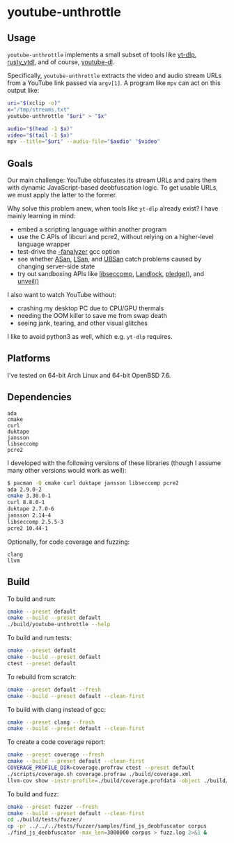 # youtube-unthrottle

## Usage

`youtube-unthrottle` implements a small subset of tools like
[yt-dlp](https://github.com/yt-dlp/yt-dlp),
[rusty_ytdl](https://github.com/Mithronn/rusty_ytdl),
and of course, [youtube-dl](https://github.com/ytdl-org/youtube-dl).

Specifically, `youtube-unthrottle` extracts the video and audio stream URLs
from a YouTube link passed via `argv[1]`. A program like `mpv` can act on
this output like:

```sh
uri="$(xclip -o)"
x="/tmp/streams.txt"
youtube-unthrottle "$uri" > "$x"

audio="$(head -1 $x)"
video="$(tail -1 $x)"
mpv --title="$uri" --audio-file="$audio" "$video"
```

## Goals

Our main challenge: YouTube obfuscates its stream URLs and pairs them with
dynamic JavaScript-based deobfuscation logic. To get usable URLs, we must
apply the latter to the former.

Why solve this problem anew, when tools like `yt-dlp` already exist? I have
mainly learning in mind:

- embed a scripting language within another program
- use the C APIs of libcurl and pcre2, without relying on a higher-level
  language wrapper
- test-drive the [-fanalyzer](https://developers.redhat.com/blog/2020/03/26/static-analysis-in-gcc-10) gcc option
- see whether [ASan](https://clang.llvm.org/docs/AddressSanitizer.html),
  [LSan](https://clang.llvm.org/docs/LeakSanitizer.html),
  and [UBSan](https://clang.llvm.org/docs/UndefinedBehaviorSanitizer.html)
  catch problems caused by changing server-side state
- try out sandboxing APIs like
  [libseccomp](https://man.archlinux.org/man/seccomp_rule_add.3.en),
  [Landlock](https://docs.kernel.org/userspace-api/landlock.html),
  [pledge()](https://man.openbsd.org/pledge.2),
  and [unveil()](https://man.openbsd.org/unveil.2)

I also want to watch YouTube without:

- crashing my desktop PC due to CPU/GPU thermals
- needing the OOM killer to save me from swap death
- seeing jank, tearing, and other visual glitches

I like to avoid python3 as well, which e.g. `yt-dlp` requires.

## Platforms

I've tested on 64-bit Arch Linux and 64-bit OpenBSD 7.6.

## Dependencies

```
ada
cmake
curl
duktape
jansson
libseccomp
pcre2
```

I developed with the following versions of these libraries (though I assume
many other versions would work as well):

```sh
$ pacman -Q cmake curl duktape jansson libseccomp pcre2
ada 2.9.0-2
cmake 3.30.0-1
curl 8.8.0-1
duktape 2.7.0-6
jansson 2.14-4
libseccomp 2.5.5-3
pcre2 10.44-1
```

Optionally, for code coverage and fuzzing:

```
clang
llvm
```

## Build

To build and run:

```sh
cmake --preset default
cmake --build --preset default
./build/youtube-unthrottle --help
```

To build and run tests:

```sh
cmake --preset default
cmake --build --preset default
ctest --preset default
```

To rebuild from scratch:

```sh
cmake --preset default --fresh
cmake --build --preset default --clean-first
```

To build with clang instead of gcc:

```sh
cmake --preset clang --fresh
cmake --build --preset default --clean-first
```

To create a code coverage report:

```sh
cmake --preset coverage --fresh
cmake --build --preset default --clean-first
COVERAGE_PROFILE_DIR=coverage.profraw ctest --preset default
./scripts/coverage.sh coverage.profraw ./build/coverage.xml
llvm-cov show -instr-profile=./build/coverage.profdata -object ./build/youtube-unthrottle
```

To build and fuzz:

```sh
cmake --preset fuzzer --fresh
cmake --build --preset default --clean-first
cd ./build/tests/fuzzer/
cp -pr ../../../tests/fuzzer/samples/find_js_deobfuscator corpus
./find_js_deobfuscator -max_len=3000000 corpus > fuzz.log 2>&1 &
```

